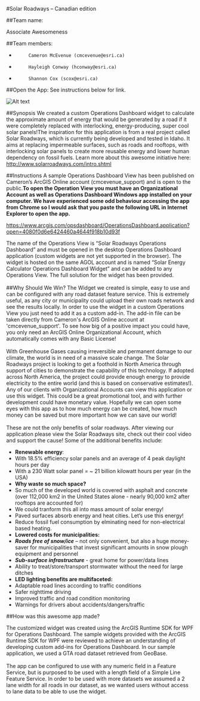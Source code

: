 #Solar Roadways – Canadian edition

##Team name: 

Associate Awesomeness

##Team members:
-          Cameron McEvenue (cmcevenue@esri.ca)
-          Hayleigh Conway (hconway@esri.ca)
-          Shannon Cox (scox@esri.ca)

##Open the App:
See instructions below for link.

![Alt text](https://github.com/thecon/TechTrek_Idol_2014/blob/master/Hayleigh_Shannon_Cameron/SolarRoadways.png)

##Synopsis
We created a custom Operations Dashboard widget to calculate the approximate amount of energy that would be generated by a road if it were completely replaced with interlocking, energy-producing, super cool solar panels!The inspiration for this application is from a real project called Solar Roadways, which is currently being developed and tested in Idaho. It aims at replacing impermeable surfaces, such as roads and rooftops, with interlocking solar panels to create more reusable energy and lower human dependency on fossil fuels. Learn more about this awesome initiative here: http://www.solarroadways.com/intro.shtml

##Instructions 
A sample Operations Dashboard View has been published on Cameron’s ArcGIS Online account (cmcevenue_support) and is open to the public.<b>To open the Operation View you must have an Organizational Account as well as Operations Dashboard Windows app installed on your computer. We have experienced some odd behaviour accessing the app from Chrome so I would ask that you paste the following URL in Internet Explorer to open the app.</b>

https://www.arcgis.com/opsdashboard/OperationsDashboard.application?open=4080f0d6e6424460a4644f918b10d93f


The name of the Operations View is “Solar Roadways Operations Dashboard” and must be opened in the desktop Operations Dashboard application (custom widgets are not yet supported in the browser). The widget is hosted on the same AGOL account and is named “Solar Energy Calculator Operations Dashboard Widget” and can be added to any Operations View. The full solution for the widget has been provided.<br><br>
##Why Should We Win?
The Widget we created is simple, easy to use and can be configured with any road dataset feature service. This is extremely useful, as any city or municipality could upload their own roads network and see the results locally. In order to use the widget in a custom Operations View you just need to add it as a custom add-in. The add-in file can be taken directly from Cameron's ArcGIS Online account at 'cmcevenue_support'. To see how big of a positive impact you could have, you only need an ArcGIS Online Organizational Account, which automatically comes with any Basic License!<br><br>
With Greenhouse Gases causing irreversible and permanent damage to our climate, the world is in need of a massive scale change. 
The Solar Roadways project is looking to get a foothold in North America through support of cities to demonstrate the capability of this technology. If adopted across North America, the project could provide enough energy to provide electricity to the entire world (and this is based on conservative estimates!). Any of our clients with Organizational Accounts can view this application or use this widget. This could be a great promotional tool, and with further development could have monetary value. Hopefully we can open some eyes with this app as to how much energy can be created, how much money can be saved but more important how we can save our world!<br><br>
These are not the only benefits of solar roadways. After viewing our application please view the Solar Roadways site, check out their cool video and support the cause! Some of the additional benefits include:<br>
- **Renewable energy**:
 -  With 18.5% efficiency solar panels and an average of 4 peak daylight hours per day	
 -  With a 230 Watt solar panel = ~ 21 billion kilowatt hours per year (in the USA)
-  **Why waste so much space?**
 -  So much of the developed world is covered with asphalt and concrete (over 112,000 km2 in the United States alone - nearly 90,000 km2 after rooftops are accounted for)
 -  We could tranform this all into mass amount of solar energy!
 -  Paved surfaces absorb energy and heat cities. Let’s use this energy!
 -  Reduce fossil fuel consumption by elminating need for non-electrical based heating.
-  **Lowered costs for municipalities:**
 -  _**Roads free of snow/ice**_ – not only convenient, but also a huge money-saver for municipalities that invest significant amounts in snow plough equipment and personnel
 -  _**Sub-surface infrastructure**_ - great home for power/data lines
 -  Ability to treat/store/transport stormwater without the need for large ditches
-  **LED lighting benefits are multifaceted:**
 -  Adaptable road lines according to traffic conditions
 -  Safer nighttime driving
 -  Improved traffic and road condition monitoring
 -  Warnings for drivers about accidents/dangers/traffic






##How was this awesome app made?
 
 The customized widget was created using the ArcGIS Runtime SDK for WPF for Operations Dashboard. The sample widgets provided with the ArcGIS Runtime SDK for WPF were reviewed to achieve an understanding of developing custom add-ins for Operations Dashboard. In our sample application, we used a GTA road dataset retrieved from GeoBase.<br><br>
The app can be configured to use with any numeric field in a Feature Service, but is purposed to be used with a length field of a Simple Line Feature Service. In order to be used with more datasets we assumed a 2 lane width for all roads in our dataset, as we wanted users without access to lane data to be able to use the widget.




